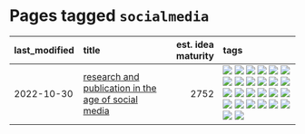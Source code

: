 # Pages tagged `socialmedia`

|last_modified|title|est. idea maturity|tags
|:---|:---|---:|:---|
|2022-10-30|[research and publication in the age of social media](../research-and-social.md)|2752|[![](https://img.shields.io/badge/tag-arxiv-e6ab9)](../tags/arxiv.md) [![](https://img.shields.io/badge/tag-citation-abf295)](../tags/citation.md) [![](https://img.shields.io/badge/tag-corrections-97a75e)](../tags/corrections.md) [![](https://img.shields.io/badge/tag-credit-29349d)](../tags/credit.md) [![](https://img.shields.io/badge/tag-curation-50c04b)](../tags/curation.md) [![](https://img.shields.io/badge/tag-discoverability-4072a1)](../tags/discoverability.md) [![](https://img.shields.io/badge/tag-discussion-7c795e)](../tags/discussion.md) [![](https://img.shields.io/badge/tag-feed-95bed6)](../tags/feed.md) [![](https://img.shields.io/badge/tag-git-1743a)](../tags/git.md) [![](https://img.shields.io/badge/tag-git-1743a)](../tags/git.md) [![](https://img.shields.io/badge/tag-historyofscience-c92725)](../tags/historyofscience.md) [![](https://img.shields.io/badge/tag-mastodon-43d799)](../tags/mastodon.md) [![](https://img.shields.io/badge/tag-openreview-d548d8)](../tags/openreview.md) [![](https://img.shields.io/badge/tag-paperswithcode-98b52b)](../tags/paperswithcode.md) [![](https://img.shields.io/badge/tag-platform-7fe3bd)](../tags/platform.md) [![](https://img.shields.io/badge/tag-publication-3f9741)](../tags/publication.md) [![](https://img.shields.io/badge/tag-reproducibility-1dc0d1)](../tags/reproducibility.md) [![](https://img.shields.io/badge/tag-research-4d5a4)](../tags/research.md) [![](https://img.shields.io/badge/tag-retractions-e168be)](../tags/retractions.md) [![](https://img.shields.io/badge/tag-search-96f12e)](../tags/search.md) [![](https://img.shields.io/badge/tag-socialmedia-5e378d)](../tags/socialmedia.md) [![](https://img.shields.io/badge/tag-stackoverflow-394ee4)](../tags/stackoverflow.md) [![](https://img.shields.io/badge/tag-subscription-cc5ed7)](../tags/subscription.md) [![](https://img.shields.io/badge/tag-transparency-dd597e)](../tags/transparency.md) [![](https://img.shields.io/badge/tag-twitter-e8ae48)](../tags/twitter.md) [![](https://img.shields.io/badge/tag-validation-b5ec2c)](../tags/validation.md)|